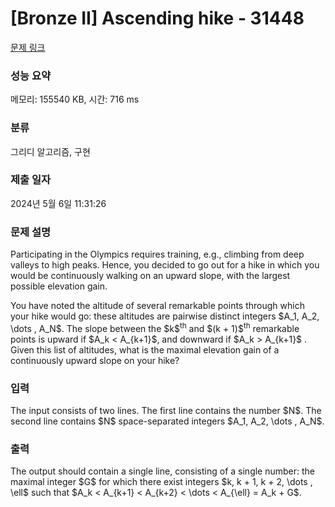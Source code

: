 # [Bronze II] Ascending hike - 31448 

[문제 링크](https://www.acmicpc.net/problem/31448) 

### 성능 요약

메모리: 155540 KB, 시간: 716 ms

### 분류

그리디 알고리즘, 구현

### 제출 일자

2024년 5월 6일 11:31:26

### 문제 설명

<p>Participating in the Olympics requires training, e.g., climbing from deep valleys to high peaks. Hence, you decided to go out for a hike in which you would be continuously walking on an upward slope, with the largest possible elevation gain.</p>

<p>You have noted the altitude of several remarkable points through which your hike would go: these altitudes are pairwise distinct integers $A_1, A_2, \dots , A_N$. The slope between the $k$<sup>th</sup> and $(k + 1)$<sup>th</sup> remarkable points is upward if $A_k < A_{k+1}$, and downward if $A_k > A_{k+1}$ . Given this list of altitudes, what is the maximal elevation gain of a continuously upward slope on your hike?</p>

### 입력 

 <p>The input consists of two lines. The first line contains the number $N$. The second line contains $N$ space-separated integers $A_1, A_2, \dots , A_N$.</p>

### 출력 

 <p>The output should contain a single line, consisting of a single number: the maximal integer $G$ for which there exist integers $k, k + 1, k + 2, \dots , \ell$ such that $A_k < A_{k+1} < A_{k+2} < \dots < A_{\ell} = A_k + G$.</p>

